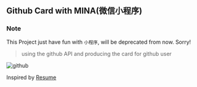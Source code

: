 ## Github Card with MINA(微信小程序)

### Note

This Project just have fun with `小程序`, will be deprecated from now. Sorry!

> using the github API and producing the card for github user

![github](https://cloud.githubusercontent.com/assets/6913898/21589837/f90d4ed4-d130-11e6-8116-28b9001cdda0.gif)

Inspired by [Resume](https://resume.github.io/)
